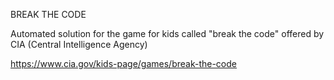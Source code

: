 BREAK THE CODE

Automated solution for the game for kids called "break the code" offered by CIA (Central Intelligence Agency)

https://www.cia.gov/kids-page/games/break-the-code
